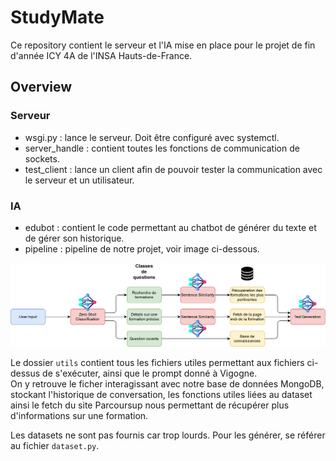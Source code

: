 # StudyMate
Ce repository contient le serveur et l'IA mise en place pour le projet de fin d'année ICY 4A de l'INSA Hauts-de-France.

## Overview

### Serveur
 - wsgi.py : lance le serveur. Doit être configuré avec systemctl.
 - server_handle : contient toutes les fonctions de communication de sockets.
 - test_client : lance un client afin de pouvoir tester la communication avec le serveur et un utilisateur.

### IA
- edubot : contient le code permettant au chatbot de générer du texte et de gérer son historique.
- pipeline : pipeline de notre projet, voir image ci-dessous.

![pipeline](pipeline.png "Pipeline du projet")

Le dossier `utils` contient tous les fichiers utiles permettant aux fichiers ci-dessus de s'exécuter, ainsi que le prompt donné à Vigogne. <br>
On y retrouve le ficher interagissant avec notre base de données MongoDB, stockant l'historique de conversation, les fonctions utiles liées au dataset ainsi le fetch du site Parcoursup nous permettant de récupérer plus d'informations sur une formation.

Les datasets ne sont pas fournis car trop lourds. Pour les générer, se référer au fichier `dataset.py`.
